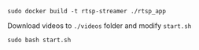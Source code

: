 ```
sudo docker build -t rtsp-streamer ./rtsp_app
```

Download videos to `./videos` folder and modify `start.sh`

```
sudo bash start.sh 
```
